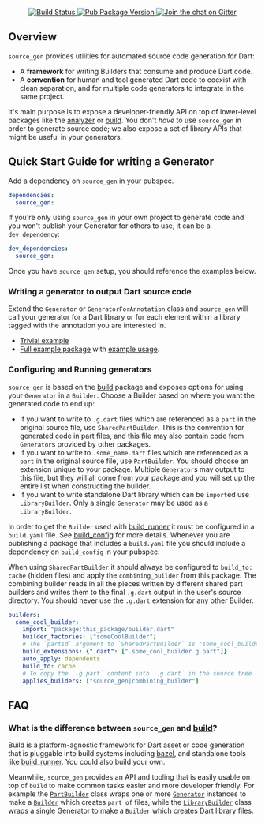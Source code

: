 <p align="center">
  <a href="https://travis-ci.org/dart-lang/source_gen">
    <img src="https://travis-ci.org/dart-lang/source_gen.svg?branch=master" alt="Build Status" />
  </a>
  <a href="https://pub.dartlang.org/packages/source_gen">
    <img src="https://img.shields.io/pub/v/source_gen.svg" alt="Pub Package Version" />
  </a>
  <a href="https://gitter.im/dart-lang/build">
    <img src="https://badges.gitter.im/dart-lang/build.svg" alt="Join the chat on Gitter" />
  </a>
</p>

## Overview

`source_gen` provides utilities for automated source code generation for Dart:

* A **framework** for writing Builders that consume and produce Dart code.
* A **convention** for human and tool generated Dart code to coexist with clean
  separation, and for multiple code generators to integrate in the same project.

It's main purpose is to expose a developer-friendly API on top of lower-level
packages like the [analyzer][] or [build][]. You don't _have_ to use
`source_gen` in order to generate source code; we also expose a set of library
APIs that might be useful in your generators.

## Quick Start Guide for writing a Generator

Add a dependency on `source_gen` in your pubspec.

```yaml
dependencies:
  source_gen:
```

If you're only using `source_gen` in your own project to generate code and you
won't publish your Generator for others to use, it can be a `dev_dependency`:

```yaml
dev_dependencies:
  source_gen:
```

Once you have `source_gen` setup, you should reference the examples below.

### Writing a generator to output Dart source code

Extend the `Generator` or `GeneratorForAnnotation` class and `source_gen` will
call your generator for a Dart library or for each element within a library
tagged with the annotation you are interested in.

* [Trivial example][]
* [Full example package][] with [example usage][].

### Configuring and Running generators

`source_gen` is based on the [build][] package and exposes options for using
your `Generator` in a `Builder`. Choose a Builder based on where you want the
generated code to end up:

- If you want to write to `.g.dart` files which are referenced as a `part` in
  the original source file, use `SharedPartBuilder`. This is the convention for
  generated code in part files, and this file may also contain code from
  `Generator`s provided by other packages.
- If you want to write to `.some_name.dart` files which are referenced as a
  `part` in the original source file, use `PartBuilder`. You should choose an
  extension unique to your package. Multiple `Generator`s may output to this
  file, but they will all come from your package and you will set up the entire
  list when constructing the builder.
- If you want to write standalone Dart library which can be `import`ed use
  `LibraryBuilder`. Only a single `Generator` may be used as a `LibraryBuilder`.

In order to get the `Builder` used with [build_runner][] it must be configured
in a `build.yaml` file. See [build_config][] for more details. Whenever you are
publishing a package that includes a `build.yaml` file you should include a
dependency on `build_config` in your pubspec.

When using `SharedPartBuilder` it should always be configured to `build_to:
cache` (hidden files) and apply the `combining_builder` from this package. The
combining builder reads in all the pieces written by different shared part
builders and writes them to the final `.g.dart` output in the user's source
directory. You should never use the `.g.dart` extension for any other Builder.

```yaml
builders:
  some_cool_builder:
    import: "package:this_package/builder.dart"
    builder_factories: ["someCoolBuilder"]
    # The `partId` argument to `SharedPartBuilder` is "some_cool_builder"
    build_extensions: {".dart": [".some_cool_builder.g.part"]}
    auto_apply: dependents
    build_to: cache
    # To copy the `.g.part` content into `.g.dart` in the source tree
    applies_builders: ["source_gen|combining_builder"]
```

## FAQ

### What is the difference between `source_gen` and [build][]?

Build is a platform-agnostic framework for Dart asset or code generation that
is pluggable into build systems including [bazel][bazel_codegen], and
standalone tools like [build_runner][]. You could also build your own.

Meanwhile, `source_gen` provides an API and tooling that is easily usable on
top of `build` to make common tasks easier and more developer friendly. For
example the [`PartBuilder`][api:PartBuilder] class wraps one or more
[`Generator`][api:Generator] instances to make a [`Builder`][api:Builder] which
creates `part of` files, while the [`LibraryBuilder`][api:LibraryBuilder] class
wraps a single Generator to make a `Builder` which creates Dart library files.

<!-- Packages -->
[analyzer]: https://pub.dartlang.org/packages/analyzer
[bazel_codegen]: https://pub.dartlang.org/packages/_bazel_codegen
[build]: https://pub.dartlang.org/packages/build
[build_config]: https://pub.dartlang.org/packages/build_config
[build_runner]: https://pub.dartlang.org/packages/build_runner

<!-- Dartdoc -->
[api:Builder]: https://pub.dartlang.org/documentation/build/latest/build/Builder-class.html
[api:Generator]: https://pub.dartlang.org/documentation/source_gen/latest/source_gen/Generator-class.html
[api:PartBuilder]: https://pub.dartlang.org/documentation/source_gen/latest/source_gen/PartBuilder-class.html
[api:LibraryBuilder]: https://pub.dartlang.org/documentation/source_gen/latest/source_gen/LibraryBuilder-class.html

[Trivial example]: https://github.com/dart-lang/source_gen/blob/master/source_gen/test/src/comment_generator.dart
[Full example package]: https://github.com/dart-lang/source_gen/tree/master/example
[example usage]: https://github.com/dart-lang/source_gen/tree/master/example_usage
